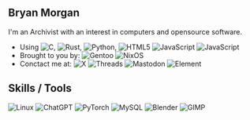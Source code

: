 ## Bryan Morgan
<!-- https://github.com/alexandresanlim/Badges4-README.md-Profile?tab=readme-ov-file -->

I'm an Archivist with an interest in computers and opensource software.

- Using <img alt="C" src="https://img.shields.io/badge/C-00599C?style=for-the-badge&logo=c&logoColor=white" />, <img alt="Rust" src="https://img.shields.io/badge/Rust-black?style=for-the-badge&logo=rust&logoColor=#E57324" />, <img alt="Python" src="https://img.shields.io/badge/Python-FFD43B?style=for-the-badge&logo=python&logoColor=blue" />, <img alt="HTML5" src="https://img.shields.io/badge/HTML5-E34F26?style=for-the-badge&logo=html5&logoColor=white" /> <img alt="JavaScript" src="https://img.shields.io/badge/JavaScript-323330?style=for-the-badge&logo=javascript&logoColor=F7DF1E" /> <img alt="JavaScript" src="https://img.shields.io/badge/CSS3-1572B6?style=for-the-badge&logo=css3&logoColor=white" />
- Brought to you by: <img alt="Gentoo" src="https://img.shields.io/badge/Gentoo-54487A?style=for-the-badge&logo=gentoo&logoColor=white" /> <img alt="NixOS" src="https://img.shields.io/badge/NixOS-5277C3?style=for-the-badge&logo=nixos&logoColor=white" />
- Conctact me at: <img alt="X" src="https://img.shields.io/badge/X-000000?style=for-the-badge&logo=x&logoColor=white" /> <img alt="Threads" src="https://img.shields.io/badge/Threads-000000?style=for-the-badge&logo=Threads&logoColor=white" /> <img alt="Mastodon" src="https://img.shields.io/badge/Mastodon-6364FF?style=for-the-badge&logo=Mastodon&logoColor=white" /> <img alt="Element" src="https://img.shields.io/badge/Element-0DBD8B?style=for-the-badge&logo=element&logoColor=white" />

## Skills / Tools

<img alt="Linux" src="https://img.shields.io/badge/Linux-FCC624?style=for-the-badge&logo=linux&logoColor=black" /> <img alt="ChatGPT" src="https://img.shields.io/badge/ChatGPT-74aa9c?style=for-the-badge&logo=openai&logoColor=white" /> <img alt="PyTorch" src="https://img.shields.io/badge/PyTorch-EE4C2C?style=for-the-badge&logo=pytorch&logoColor=white" /> <img alt="MySQL" src="https://img.shields.io/badge/MySQL-005C84?style=for-the-badge&logo=mysql&logoColor=white" /> <img alt="Blender" src="https://img.shields.io/badge/blender-%23F5792A.svg?style=for-the-badge&logo=blender&logoColor=white" /> <img alt="GIMP" src="https://img.shields.io/badge/gimp-5C5543?style=for-the-badge&logo=gimp&logoColor=white" />
